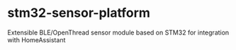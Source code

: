 # stm32-sensor-platform
Extensible BLE/OpenThread sensor module based on STM32 for integration with HomeAssistant

